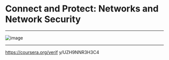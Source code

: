 # Connect and Protect: Networks and Network Security

-----------------------------------------------

![image](https://github.com/roulthegr8/Cybersecurity-Profesional-Certificate/assets/90126847/f42a935f-7015-4cdb-8e8a-6c3986b9b7d0)

-----------------------------------------------
 
https://coursera.org/verif y/UZH9NNR3H3C4
